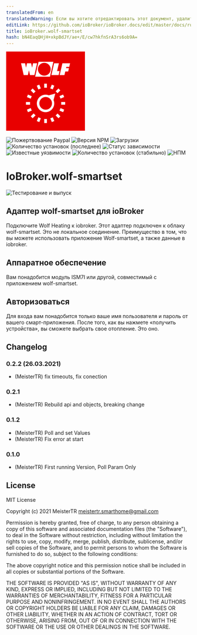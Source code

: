 ```yaml
---
translatedFrom: en
translatedWarning: Если вы хотите отредактировать этот документ, удалите поле «translationFrom», в противном случае этот документ будет снова автоматически переведен
editLink: https://github.com/ioBroker/ioBroker.docs/edit/master/docs/ru/adapterref/iobroker.wolf-smartset/README.md
title: ioBroker.wolf-smartset
hash: bN4EaqQHjH+xkpBdJY/ae+/E/cw7hkfnSrA3rs6ob9A=
---
```

![Логотип](../../../en/adapterref/iobroker.wolf-smartset/admin/wolf-smartset.png)

![Пожертвование Paypal](https://img.shields.io/badge/paypal-donate%20|%20spenden-blue.svg)
![Версия NPM](http://img.shields.io/npm/v/iobroker.wolf-smartset.svg)
![Загрузки](https://img.shields.io/npm/dm/iobroker.wolf-smartset.svg)
![Количество установок (последнее)](http://iobroker.live/badges/wolf-smartset-installed.svg)
![Статус зависимости](https://img.shields.io/david/iobroker-community-adapters/iobroker.wolf-smartset.svg)
![Известные уязвимости](https://snyk.io/test/github/iobroker-community-adapters/ioBroker.wolf-smartset/badge.svg)
![Количество установок (стабильно)](http://iobroker.live/badges/wolf-smartset-stable.svg)
![НПМ](https://nodei.co/npm/iobroker.wolf-smartset.png?downloads=true)

# IoBroker.wolf-smartset
![Тестирование и выпуск](https://github.com/iobroker-community-adapters/ioBroker.wolf-smartset/workflows/Test%20and%20Release/badge.svg)

## Адаптер wolf-smartset для ioBroker
Подключите Wolf Heating к iobroker. Этот адаптер подключен к облаку wolf-smartset. Это не локальное соединение. Преимущество в том, что вы можете использовать приложение Wolf-smartset, а также данные в iobroker.

## Аппаратное обеспечение
Вам понадобится модуль ISM7I или другой, совместимый с приложением wolf-smartset.

## Авторизоваться
Для входа вам понадобится только ваше имя пользователя и пароль от вашего смарт-приложения. После того, как вы нажмете «получить устройства», вы сможете выбрать свое отопление. Это оно.

## Changelog
### 0.2.2 (26.03.2021)
* (MeisterTR) fix timeouts, fix conection
### 0.2.1
* (MeisterTR) Rebuild api and objects, breaking change
### 0.1.2
* (MeisterTR) Poll and set Values
* (MeisterTR) Fix error at start

### 0.1.0
* (MeisterTR) First running Version, Poll Param Only

## License
MIT License

Copyright (c) 2021 MeisterTR <meistertr.smarthome@gmail.com>

Permission is hereby granted, free of charge, to any person obtaining a copy
of this software and associated documentation files (the "Software"), to deal
in the Software without restriction, including without limitation the rights
to use, copy, modify, merge, publish, distribute, sublicense, and/or sell
copies of the Software, and to permit persons to whom the Software is
furnished to do so, subject to the following conditions:

The above copyright notice and this permission notice shall be included in all
copies or substantial portions of the Software.

THE SOFTWARE IS PROVIDED "AS IS", WITHOUT WARRANTY OF ANY KIND, EXPRESS OR
IMPLIED, INCLUDING BUT NOT LIMITED TO THE WARRANTIES OF MERCHANTABILITY,
FITNESS FOR A PARTICULAR PURPOSE AND NONINFRINGEMENT. IN NO EVENT SHALL THE
AUTHORS OR COPYRIGHT HOLDERS BE LIABLE FOR ANY CLAIM, DAMAGES OR OTHER
LIABILITY, WHETHER IN AN ACTION OF CONTRACT, TORT OR OTHERWISE, ARISING FROM,
OUT OF OR IN CONNECTION WITH THE SOFTWARE OR THE USE OR OTHER DEALINGS IN THE
SOFTWARE.